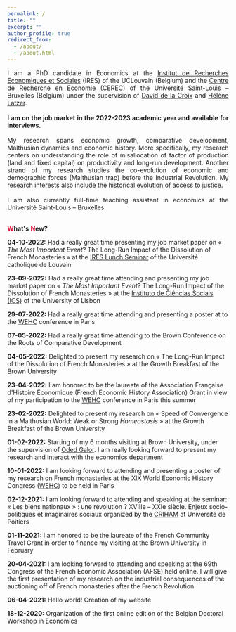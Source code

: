 ```yaml
---
permalink: /
title: ""
excerpt: ""
author_profile: true
redirect_from: 
  - /about/
  - /about.html
---
```


<div style="text-align: justify"> 
I am a PhD candidate in Economics at the <a href="https://uclouvain.be/en/research-institutes/lidam/ires" target="_blank">Institut de Recherches Economiques et Sociales</a> (IRES) of the UCLouvain (Belgium) and the <a href="https://cerec.be/" target="_blank">Centre de Recherche en Economie</a> (CEREC) of the Université Saint-Louis – Bruxelles (Belgium) under the supervision of <a href="https://perso.uclouvain.be/david.delacroix/" target="_blank">David de la Croix</a> and <a href="https://sites.google.com/view/helene-latzer/home" target="_blank">Hélène Latzer</a>.</div>

<div style="text-align: justify">
<br/> <b>I am on the job market in the 2022-2023 academic year and available for interviews.</b></div>

<div style="text-align: justify"> 
<br/> My research spans economic growth, comparative development, Malthusian dynamics and economic history. More specifically, my research centers on understanding the role of misallocation of factor of production (land and fixed capital) on productivity and long-run development. Another strand of my research studies the co-evolution of economic and demographic forces (Malthusian trap) before the Industrial Revolution. My research interests also include the historical evolution of access to justice.</div>
  
<div style="text-align: justify"> 
<br/>I am also currently full-time teaching assistant in economics at the Université Saint-Louis – Bruxelles.</div>

<br/><span style="color:#dc143c"> **W**</span>**hat's** <span style="color:#dc143c"> **N**</span>**ew?**

**04-10-2022:** Had a really great time presenting my job market paper on « <em>The Most Important Event</em>? The Long-Run Impact of the Dissolution of French Monasteries » at the <a href="https://uclouvain.be/en/calendar/ires" target="_blank">IRES Lunch Seminar</a> of the Université catholique de Louvain


**23-09-2022:** Had a really great time attending and presenting my job market paper on « <em>The Most Important Event</em>? The Long-Run Impact of the Dissolution of French Monasteries » at the <a href="https://www.ics.ulisboa.pt/" target="_blank">Instituto de Ciências Sociais (ICS)</a> of the University of Lisbon

**29-07-2022:** Had a really great time attending and presenting a poster at to the <a href="https://www.wehc2022.org/" target="_blank">WEHC</a> conference in Paris 

**07-05-2022:** Had a really great time attending to the Brown Conference on the Roots of Comparative Development

**04-05-2022:** Delighted to present my research on « The Long-Run Impact of the Dissolution of French Monasteries » at the Growth Breakfast of the Brown University

**23-04-2022:** I am honored to be the laureate of the Association Française d'Histoire Economique (French Economic History Association) Grant in view of my participation to the <a href="https://www.wehc2022.org/" target="_blank">WEHC</a> conference in Paris this summer

**23-02-2022:** Delighted to present my research on « Speed of Convergence in a Malthusian World: Weak or Strong <em>Homeostasis</em> » at the Growth Breakfast of the Brown University

**01-02-2022:** Starting of my 6 months visiting at Brown University, under the supervision of <a href="https://www.odedgalor.com/" target="_blank">Oded Galor</a>. I am really looking forward to present my research and interact with the economics department

**10-01-2022:** I am looking forward to attending and presenting a poster of my research on French monasteries at the XIX World Economic History Congress (<a href="https://www.wehc2022.org/" target="_blank">WEHC</a>) to be held in Paris

**02-12-2021:** I am looking forward to attending and speaking at the seminar: « Les biens nationaux » : une révolution ? XVIIIe – XXIe siècle. Enjeux socio-politiques et imaginaires sociaux organized by the <a href="https://sha.univ-poitiers.fr/master-histoire-civilisations-patrimoine/colloque-biens-nationaux/" target="_blank">CRIHAM</a> at Université de Poitiers 

**01-11-2021:** I am honored to be the laureate of the French Community Travel Grant in order to finance my visiting at the Brown University in February 

**20-04-2021:** I am looking forward to attending and speaking at the 69th Congress of the French Economic Association (AFSE) held online. I will give the first presentation of my research on the industrial consequences of the auctioning off of French monasteries after the French Revolution

**06-04-2021:** Hello world! Creation of my website 

**18-12-2020:** Organization of the first online edition of the Belgian Doctoral Workshop in Economics


